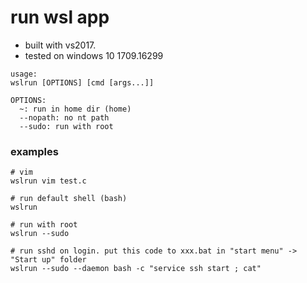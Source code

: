 # run wsl app

* built with vs2017.
* tested on windows 10 1709.16299

```
usage:
wslrun [OPTIONS] [cmd [args...]]

OPTIONS:
  ~: run in home dir (home)
  --nopath: no nt path
  --sudo: run with root
```

### examples

    # vim
    wslrun vim test.c
    
    # run default shell (bash)
    wslrun
    
    # run with root
    wslrun --sudo
    
    # run sshd on login. put this code to xxx.bat in "start menu" -> "Start up" folder
    wslrun --sudo --daemon bash -c "service ssh start ; cat"

